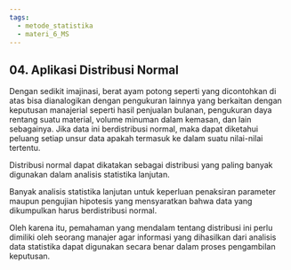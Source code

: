 ```yaml
---
tags:
  - metode_statistika
  - materi_6_MS
---
```

## 04. Aplikasi Distribusi Normal

Dengan sedikit imajinasi, berat ayam potong seperti yang dicontohkan di atas bisa dianalogikan dengan pengukuran lainnya yang berkaitan dengan keputusan manajerial seperti hasil penjualan bulanan, pengukuran daya rentang suatu material, volume minuman dalam kemasan, dan lain sebagainya. Jika data ini berdistribusi normal, maka dapat diketahui peluang setiap unsur data apakah termasuk ke dalam suatu nilai-nilai tertentu.

Distribusi normal dapat dikatakan sebagai distribusi yang paling banyak digunakan dalam analisis statistika lanjutan. 

Banyak analisis statistika lanjutan untuk keperluan penaksiran parameter maupun pengujian hipotesis yang mensyaratkan bahwa data yang dikumpulkan harus berdistribusi normal. 

Oleh karena itu, pemahaman yang mendalam tentang distribusi ini perlu dimiliki oleh seorang manajer agar informasi yang dihasilkan dari analisis data statistika dapat digunakan secara benar dalam proses pengambilan keputusan.
